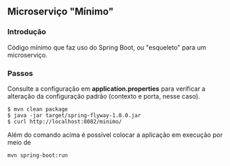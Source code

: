 ## Microserviço "Mínimo"

### Introdução
Código mínimo que faz uso do Spring Boot, ou "esqueleto" para um microserviço.

### Passos
Consulte a configuração em **application.properties** para 
verificar a alteração da configuração
padrão (contexto e porta, nesse caso).

```
$ mvn clean package
$ java -jar target/spring-flyway-1.0.0.jar
$ curl http://localhost:8082/minimo/
```

Além do comando acima é possível colocar a aplicação
em execução por meio de

```
mvn spring-boot:run
```
